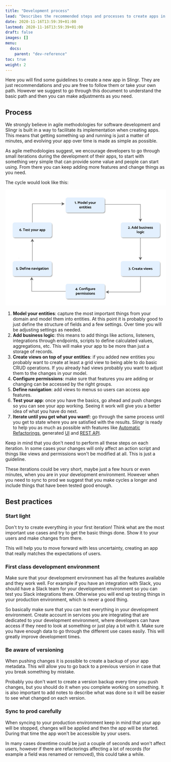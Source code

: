 ```yaml
---
title: "Development process"
lead: "Describes the recommended steps and processes to create apps in Slingr."
date: 2020-11-16T13:59:39+01:00
lastmod: 2020-11-16T13:59:39+01:00
draft: false
images: []
menu:
  docs:
    parent: "dev-reference"
toc: true
weight: 2
---
```


Here you will find some guidelines to create a new app in Slingr. They are just recommendations
and you are free to follow them or take your own path. However we suggest to go through this document
to understand the basic path and then you can make adjustments as you need.

## Process

We strongly believe in agile methodologies for software development and Slingr is built in
a way to facilitate its implementation when creating apps. This means that getting something up
and running is just a matter of minutes, and evolving your app over time is made as simple as
possible.

As agile methodologies suggest, we encourage developers to go through small iterations during the
development of their apps, to start with something very simple that can provide some value and 
people can start using. From there you can keep adding more features and change things as you need.

The cycle would look like this:

![App metadata and environments](/images/vendor/platform-ref/development-process1.png)

1. **Model your entities**: capture the most important things from your domain and model them into
  entities. At this point it is probably good to just define the structure of fields and a few
  settings. Over time you will be adjusting settings as needed.
1. **Add business logic**: this means to add things like actions, listeners, integrations through
  endpoints, scripts to define calculated values, aggregations, etc. This will make your app to be
  more than just a storage of records.
1. **Create views on top of your entities**: if you added new entities you probably want to create
  at least a grid view to being able to do basic CRUD operations. If you already had views probably
  you want to adjust them to the changes in your model.
1. **Configure permissions**: make sure that features you are adding or changing can be accessed
  by the right groups.
1. **Define navigation**: add views to menus so users can access app features.
1. **Test your app**: once you have the basics, go ahead and push changes so you can see your app
  working. Seeing it work will give you a better idea of what you have do next.
1. **Iterate until you get what you want!**: go through the same process until you get to state
  where you are satisfied with the results. Slingr is ready to help you as much as possible
  with features like [Automatic Refactorings](/docs/dev-reference/metadata-management/automatic-refactorings), 
  generated [UI]({{site.baseurl}}/app-development-ui-overview.html) and 
  [REST API]({{site.baseurl}}/app-development-apps-rest-api-docs.html).

Keep in mind that you don't need to perform all these steps on each iteration. In some cases your
changes will only affect an action script and things like views and permissions won't be modified
at all. This is just a guideline.

These iterations could be very short, maybe just a few hours or even minutes, when you are in your
development environment. However when you need to sync to prod we suggest that you make cycles a
longer and include things that have been tested good enough.

## Best practices

### Start light

Don't try to create everything in your first iteration! Think what are the most important use cases
and try to get the basic things done. Show it to your users and make changes from there.

This will help you to move forward with less uncertainty, creating an app that really matches the
expectations of users.

### First class development environment

Make sure that your development environment has all the features available and they work well. For
example if you have an integration with Slack, you should have a Slack team for your development
environment so you can test you Slack integrations there. Otherwise you will end up testing things
in your production environment, which is never a good thing.

So basically make sure that you can test everything in your development environment. Create account
in services you are integrating that are dedicated to your development environment, where developers
can have access if they need to look at something or just play a bit with it. Make sure you have
enough data to go through the different use cases easily. This will greatly improve development times.

### Be aware of versioning

When pushing changes it is possible to create a backup of your app metadata. This will allow you
to go back to a previous version in case that you break something by mistake.

Probably you don't want to create a version backup every time you push changes, but you should do
it when you complete working on something. It is also important to add notes to describe what was
done so it will be easier to see what changed on each version.

### Sync to prod carefully

When syncing to your production environment keep in mind that your app will be stopped, changes
will be applied and then the app will be started. During that time the app won't be accessible
by your users.

In many cases downtime could be just a couple of seconds and won't affect users, however if there
are refactorings affecting a lot of records (for example a field was renamed or removed), this
could take a while.

